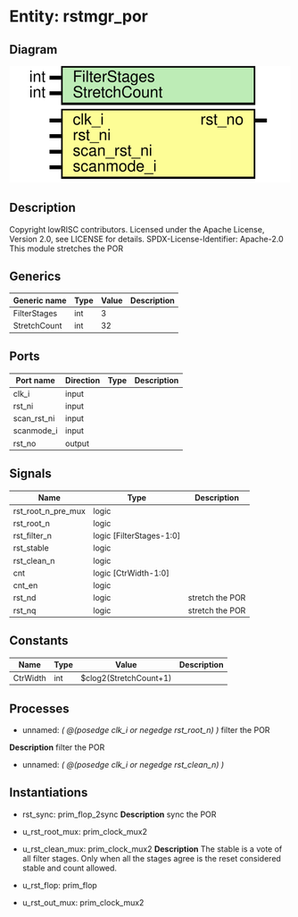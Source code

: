 # Entity: rstmgr_por
## Diagram
![Diagram](rstmgr_por.svg "Diagram")
## Description
Copyright lowRISC contributors.
 Licensed under the Apache License, Version 2.0, see LICENSE for details.
 SPDX-License-Identifier: Apache-2.0
 This module stretches the POR
 
## Generics
| Generic name | Type | Value | Description |
| ------------ | ---- | ----- | ----------- |
| FilterStages | int  | 3     |             |
| StretchCount | int  | 32    |             |
## Ports
| Port name   | Direction | Type | Description |
| ----------- | --------- | ---- | ----------- |
| clk_i       | input     |      |             |
| rst_ni      | input     |      |             |
| scan_rst_ni | input     |      |             |
| scanmode_i  | input     |      |             |
| rst_no      | output    |      |             |
## Signals
| Name               | Type                     | Description      |
| ------------------ | ------------------------ | ---------------- |
| rst_root_n_pre_mux | logic                    |                  |
| rst_root_n         | logic                    |                  |
| rst_filter_n       | logic [FilterStages-1:0] |                  |
| rst_stable         | logic                    |                  |
| rst_clean_n        | logic                    |                  |
| cnt                | logic [CtrWidth-1:0]     |                  |
| cnt_en             | logic                    |                  |
| rst_nd             | logic                    | stretch the POR  |
| rst_nq             | logic                    | stretch the POR  |
## Constants
| Name     | Type | Value                  | Description |
| -------- | ---- | ---------------------- | ----------- |
| CtrWidth | int  | $clog2(StretchCount+1) |             |
## Processes
- unnamed: _( @(posedge clk_i or negedge rst_root_n) )_
filter the POR

**Description**
filter the POR

- unnamed: _( @(posedge clk_i or negedge rst_clean_n) )_

## Instantiations
- rst_sync: prim_flop_2sync
**Description**
sync the POR

- u_rst_root_mux: prim_clock_mux2
- u_rst_clean_mux: prim_clock_mux2
**Description**
The stable is a vote of all filter stages.
Only when all the stages agree is the reset considered stable and count allowed.

- u_rst_flop: prim_flop
- u_rst_out_mux: prim_clock_mux2
